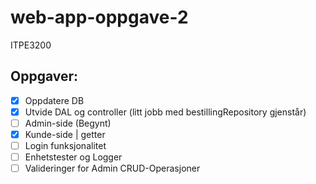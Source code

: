 # web-app-oppgave-2
ITPE3200

## Oppgaver:
- [x] Oppdatere DB
- [x] Utvide DAL og controller (litt jobb med bestillingRepository gjenstår)
- [ ] Admin-side (Begynt) 
- [x] Kunde-side | getter
- [ ] Login funksjonalitet
- [ ] Enhetstester og Logger
- [ ] Valideringer for Admin CRUD-Operasjoner
